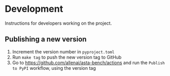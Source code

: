 # Development

Instructions for developers working on the project.

## Publishing a new version

  1. Increment the version number in `pyproject.toml`
  2. Run `make tag` to push the new version tag to GitHub
  3. Go to https://github.com/allenai/asta-bench/actions and run the `Publish to PyPI` workflow, using the version tag
